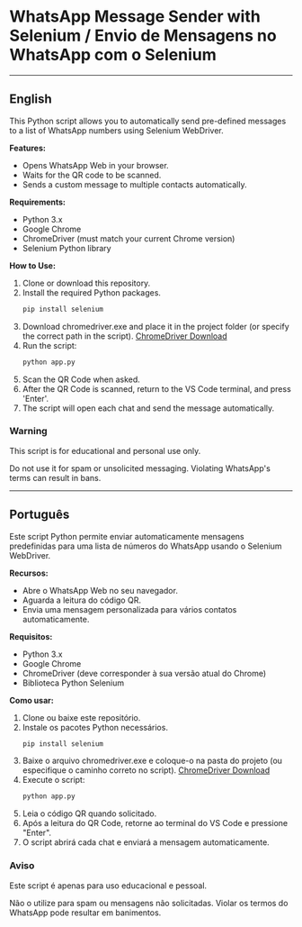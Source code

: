 # WhatsApp Message Sender with Selenium / Envio de Mensagens no WhatsApp com o Selenium

---

## English

This Python script allows you to automatically send pre-defined messages to a list of WhatsApp numbers using Selenium WebDriver.

**Features:**  
- Opens WhatsApp Web in your browser.
- Waits for the QR code to be scanned.
- Sends a custom message to multiple contacts automatically.

**Requirements:**  
- Python 3.x
- Google Chrome
- ChromeDriver (must match your current Chrome version)
- Selenium Python library

**How to Use:**  
1. Clone or download this repository.
2. Install the required Python packages.
    ```bash
    pip install selenium
3. Download chromedriver.exe and place it in the project folder (or specify the correct path in the script). [ChromeDriver Download](https://developer.chrome.com/docs/chromedriver/downloads?hl=pt-br)
4. Run the script:
    ```bash
    python app.py
5. Scan the QR Code when asked.
6. After the QR Code is scanned, return to the VS Code terminal, and press 'Enter'.
7. The script will open each chat and send the message automatically.

### Warning

This script is for educational and personal use only.

Do not use it for spam or unsolicited messaging. Violating WhatsApp's terms can result in bans.

---

## Português

Este script Python permite enviar automaticamente mensagens predefinidas para uma lista de números do WhatsApp usando o Selenium WebDriver.

**Recursos:**
- Abre o WhatsApp Web no seu navegador.
- Aguarda a leitura do código QR.
- Envia uma mensagem personalizada para vários contatos automaticamente.

**Requisitos:**
- Python 3.x
- Google Chrome
- ChromeDriver (deve corresponder à sua versão atual do Chrome)
- Biblioteca Python Selenium

**Como usar:**
1. Clone ou baixe este repositório.
2. Instale os pacotes Python necessários.
    ```bash
    pip install selenium
3. Baixe o arquivo chromedriver.exe e coloque-o na pasta do projeto (ou especifique o caminho correto no script). [ChromeDriver Download](https://developer.chrome.com/docs/chromedriver/downloads?hl=pt-br)
4. Execute o script:
    ```bash
    python app.py
5. Leia o código QR quando solicitado.
6. Após a leitura do QR Code, retorne ao terminal do VS Code e pressione "Enter".
7. O script abrirá cada chat e enviará a mensagem automaticamente.

### Aviso

Este script é apenas para uso educacional e pessoal.

Não o utilize para spam ou mensagens não solicitadas. Violar os termos do WhatsApp pode resultar em banimentos.
